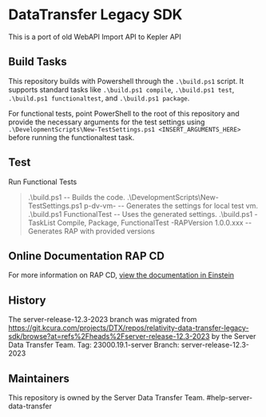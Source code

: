 # DataTransfer Legacy SDK

This is a port of old WebAPI Import API to Kepler API



## Build Tasks

This repository builds with Powershell through the `.\build.ps1` script. 
It supports standard tasks like `.\build.ps1 compile`, `.\build.ps1 test`, `.\build.ps1 functionaltest`, and `.\build.ps1 package`.

For functional tests, point PowerShell to the root of this repository and provide the necessary arguments for the test settings using `.\DevelopmentScripts\New-TestSettings.ps1 <INSERT_ARGUMENTS_HERE>` before running the functionaltest task.


## Test

Run Functional Tests
> .\build.ps1 -- Builds the code.
> .\DevelopmentScripts\New-TestSettings.ps1 p-dv-vm-<currentVm> -- Generates the settings for local test vm.
> .\build.ps1 FunctionalTest -- Uses the generated settings.
> .\build.ps1 -TaskList Compile, Package, FunctionalTest -RAPVersion 1.0.0.xxx -- Generates RAP with provided versions 


## Online Documentation RAP CD

For more information on RAP CD, [view the documentation in Einstein](https://einstein.kcura.com/x/hRkFCQ)

## History

The server-release-12.3-2023 branch was migrated from https://git.kcura.com/projects/DTX/repos/relativity-data-transfer-legacy-sdk/browse?at=refs%2Fheads%2Fserver-release-12.3-2023 by the Server Data Transfer Team. Tag: 23000.19.1-server Branch: server-release-12.3-2023

## Maintainers
This repository is owned by the Server Data Transfer Team. #help-server-data-transfer